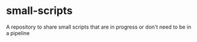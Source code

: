 # small-scripts
A repository to share small scripts that are in progress or don't need to be in a pipeline
